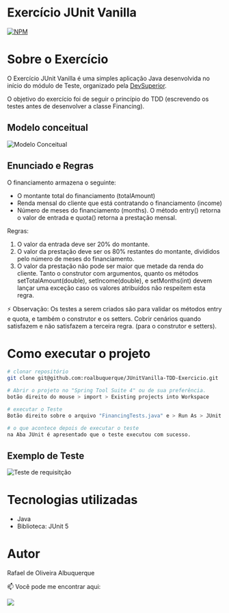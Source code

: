 # Exercício JUnit Vanilla 
[![NPM](https://img.shields.io/npm/l/react)](https://github.com/roalbuquerque/exercicio-JUnitVanilla/blob/master/LICENSE) 

# Sobre o Exercício

O Exercício JUnit Vanilla é uma simples aplicação Java desenvolvida no início do módulo de Teste, organizado pela [DevSuperior](https://devsuperior.com.br "Site da DevSuperior").

O objetivo do exercício foi de seguir o princípio do TDD (escrevendo os testes antes de desenvolver a classe Financing).

## Modelo conceitual
![Modelo Conceitual](https://github.com/roalbuquerque/exercicio-JUnitVanilla/blob/master/assets/ModeloConceitualExecJUnit.png)

## Enunciado e Regras
O financiamento armazena o seguinte: 
- O montante total do financiamento (totalAmount)
- Renda mensal do cliente que está contratando o financiamento (income) 
- Número de meses do financiamento (months). 
O método entry() retorna o valor de entrada e quota() retorna a prestação mensal.

Regras:
1. O valor da entrada deve ser 20% do montante.
2. O valor da prestação deve ser os 80% restantes do montante, divididos pelo número de meses do financiamento.
3. O valor da prestação não pode ser maior que metade da renda do cliente. Tanto o construtor com argumentos, quanto os métodos setTotalAmount(double), setIncome(double), e setMonths(int) devem lançar uma exceção caso os valores atribuídos não respeitem esta regra.

⚡ Observação: Os testes a serem criados são para validar os métodos entry e quota, e também o construtor e os setters. Cobrir cenários quando satisfazem e não satisfazem a terceira regra. (para o construtor e setters).

# Como executar o projeto

```bash
# clonar repositório
git clone git@github.com:roalbuquerque/JUnitVanilla-TDD-Exercicio.git

# Abrir o projeto no "Spring Tool Suite 4" ou de sua preferência.
botão direito do mouse > import > Existing projects into Workspace

# executar o Teste
Botão direito sobre o arquivo "FinancingTests.java" e > Run As > JUnit Test

# o que acontece depois de executar o teste
na Aba JUnit é apresentado que o teste executou com sucesso.
```


## Exemplo de Teste
![Teste de requisitção](https://github.com/roalbuquerque/exercicio-JUnitVanilla/blob/master/assets/financingTests.png)

# Tecnologias utilizadas
- Java
- Biblioteca: JUnit 5

# Autor

Rafael de Oliveira Albuquerque

📫 Você pode me encontrar aqui:
<p align="left">
  <a href="https://www.linkedin.com/in/rafaeloliveiraalbuquerque/" alt="Linkedin">
  <img src="https://img.shields.io/badge/-Linkedin-0e76a8?style=flat-square&logo=Linkedin&logoColor=white&link=https://www.linkedin.com/in/rafaeloliveiraalbuquerque/" /></a>





